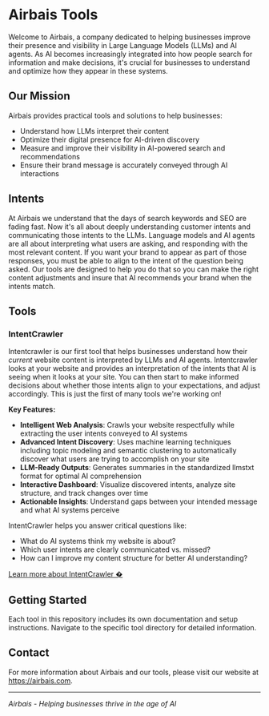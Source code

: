 # Airbais Tools

Welcome to Airbais, a company dedicated to helping businesses improve their presence and visibility in Large Language Models (LLMs) and AI agents. As AI becomes increasingly integrated into how people search for information and make decisions, it's crucial for businesses to understand and optimize how they appear in these systems.

## Our Mission

Airbais provides practical tools and solutions to help businesses:
- Understand how LLMs interpret their content
- Optimize their digital presence for AI-driven discovery
- Measure and improve their visibility in AI-powered search and recommendations
- Ensure their brand message is accurately conveyed through AI interactions

## Intents

At Airbais we understand that the days of search keywords and SEO are fading fast. Now it's all about deeply understanding customer intents and communicating those intents to the LLMs. Language models and AI agents are all about interpreting what users are asking, and responding with the most relevant content. If you want your brand to appear as part of those responses, you must be able to align to the intent of the question being asked. Our tools are designed to help you do that so you can make the right content adjustments and insure that AI recommends your brand when the intents match. 

## Tools

### IntentCrawler

Intentcrawler is our first tool that helps businesses understand how their _current_ website content is interpreted by LLMs and AI agents. Intentcrawler looks at your website and provides an interpretation of the intents that AI is seeing when it looks at your site. You can then start to make informed decisions about whether those intents align to your expectations, and adjust accordingly. This is just the first of many tools we're working on!

**Key Features:**
- **Intelligent Web Analysis**: Crawls your website respectfully while extracting the user intents conveyed to AI systems
- **Advanced Intent Discovery**: Uses machine learning techniques including topic modeling and semantic clustering to automatically discover what users are trying to accomplish on your site
- **LLM-Ready Outputs**: Generates summaries in the standardized llmstxt format for optimal AI comprehension
- **Interactive Dashboard**: Visualize discovered intents, analyze site structure, and track changes over time
- **Actionable Insights**: Understand gaps between your intended message and what AI systems perceive

IntentCrawler helps you answer critical questions like:
- What do AI systems think my website is about?
- Which user intents are clearly communicated vs. missed?
- How can I improve my content structure for better AI understanding?

[Learn more about IntentCrawler �](./intentcrawler/)

## Getting Started

Each tool in this repository includes its own documentation and setup instructions. Navigate to the specific tool directory for detailed information.

## Contact

For more information about Airbais and our tools, please visit our website at https://airbais.com.

---

*Airbais - Helping businesses thrive in the age of AI*